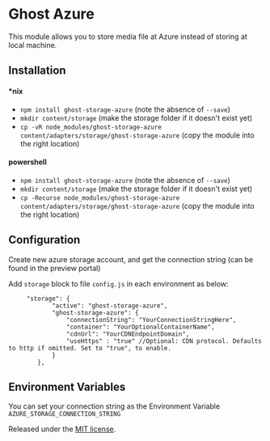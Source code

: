 # Ghost Azure

This module allows you to store media file at Azure instead of storing at local machine.

## Installation

#### *nix

* `npm install ghost-storage-azure` (note the absence of `--save`)
* `mkdir content/storage` (make the storage folder if it doesn't exist yet)
* `cp -vR node_modules/ghost-storage-azure content/adapters/storage/ghost-storage-azure` (copy the module into the right location)

#### powershell
* `npm install ghost-storage-azure` (note the absence of `--save`)
* `mkdir content/storage` (make the storage folder if it doesn't exist yet)
* `cp -Recurse node_modules/ghost-storage-azure content/adapters/storage/ghost-storage-azure` (copy the module into the right location)


## Configuration

Create new azure storage account, and get the connection string (can be found in the preview portal)

Add `storage` block to file `config.js` in each environment as below:
```
     "storage": {
			"active": "ghost-storage-azure",
			"ghost-storage-azure": {
				"connectionString": "YourConnectionStringHere",
				"container": "YourOptionalContainerName",
				"cdnUrl": "YourCDNEndpointDomain",
				"useHttps" : "true" //Optional: CDN protocol. Defaults to http if omitted. Set to "true", to enable.
			}
		},
```

## Environment Variables

You can set your connection string as the Environment Variable `AZURE_STORAGE_CONNECTION_STRING`

Released under the [MIT license](https://github.com/jldeen/ghost-azurestorage/blob/master/LICENSE).
